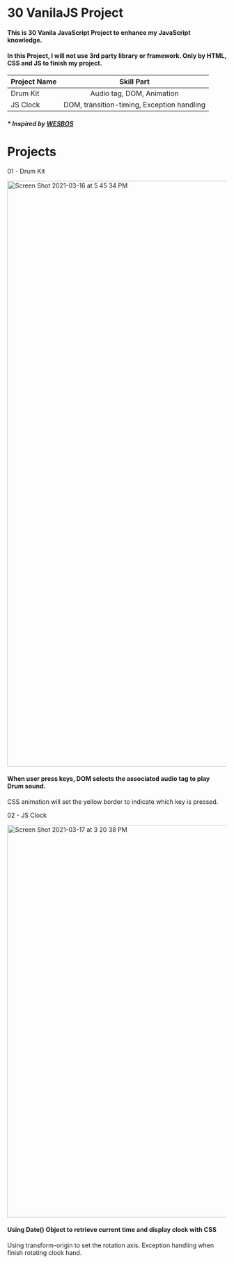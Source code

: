 # 30 VanilaJS Project


#### This is 30 Vanila JavaScript Project to enhance my JavaScript knowledge.
#### In this Project, I will not use 3rd party library or framework. Only by HTML, CSS and JS to finish my project.


| Project Name | Skill Part |
|:--|:--:|
| Drum Kit| Audio tag, DOM, Animation |
| JS Clock| DOM, transition-timing, Exception handling |






##### * Inspired by [ WESBOS ](https://wesbos.com/courses) 


# Projects


01 - Drum Kit

<img width="1344" alt="Screen Shot 2021-03-16 at 5 45 34 PM" src="https://user-images.githubusercontent.com/80735153/111384487-f1c32a00-867f-11eb-8bd2-c4b45bfdb1f0.png">

#### When user press keys, DOM selects the associated audio tag to play Drum sound.
CSS animation will set the yellow border to indicate which key is pressed.


02 - JS Clock

<img width="901" alt="Screen Shot 2021-03-17 at 3 20 38 PM" src="https://user-images.githubusercontent.com/80735153/111525824-648ddd00-8734-11eb-9bbd-8493a3f0a22b.png">

#### Using Date() Object to retrieve current time and display clock with CSS
Using transform-origin to set the rotation axis.
Exception handling when finish rotating clock hand.

